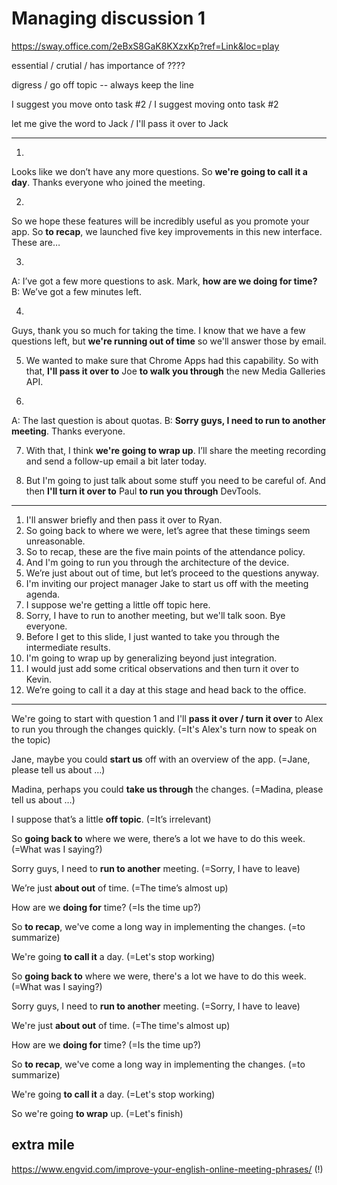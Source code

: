 # Managing discussion 1

https://sway.office.com/2eBxS8GaK8KXzxKp?ref=Link&loc=play

essential / crutial / has importance of ????

digress / go off topic -- always keep the line

I suggest you move onto task #2 / I suggest moving onto task #2

let me give the word to Jack / I'll pass it over to Jack

***
1.
Looks like we don’t have any more questions. So **we're going to call it a day**. Thanks everyone who joined the meeting.

2.
So we hope these features will be incredibly useful as you promote your app. So **to recap**, we launched five key improvements in this new interface. These are…

3.
A: I’ve got a few more questions to ask. Mark, **how are we doing for time?**
B: We’ve got a few minutes left.

4.
Guys, thank you so much for taking the time. I know that we have a few questions left, but **we're running out of time** so we'll answer those by email.

5. We wanted to make sure that Chrome Apps had this capability. So with that, **I'll pass it over to** Joe **to walk you through** the new Media Galleries API.

6. 
A: The last question is about quotas.
B: **Sorry guys, I need to run to another meeting**. Thanks everyone.

7. With that, I think **we're going to wrap up**. I’ll share the meeting recording and send a follow-up email a bit later today.

8. But I'm going to just talk about some stuff you need to be careful of. And then **I'll turn it over to** Paul **to run you through** DevTools.

***

1. I'll answer briefly and then pass it over to Ryan.
2. So going back to where we were, let’s agree that these timings seem unreasonable.
3. So to recap, these are the five main points of the attendance policy.
4. And I'm going to run you through the architecture of the device.
5. We’re just about out of time, but let’s proceed to the questions anyway.
6. I'm inviting our project manager Jake to start us off with the meeting agenda.
7. I suppose we're getting a little off topic here.
8. Sorry, I have to run to another meeting, but we'll talk soon. Bye everyone.
9. Before I get to this slide, I just wanted to take you through the intermediate results.
10. I'm going to wrap up by generalizing beyond just integration.
11. I would just add some critical observations and then turn it over to Kevin.
12. We’re going to call it a day at this stage and head back to the office.

***

We're going to start with question 1 and I'll **pass it over / turn it over** to Alex to run you through the changes quickly. (=It's Alex's turn now to speak on the topic)

Jane, maybe you could **start us** off with an overview of the app. (=Jane, please tell us about …)

Madina, perhaps you could **take us through** the changes. (=Madina, please tell us about …)

I suppose that’s a little **off topic**. (=It’s irrelevant)

So **going back to** where we were, there’s a lot we have to do this week. (=What was I saying?)

Sorry guys, I need to **run to another** meeting. (=Sorry, I have to leave)

We’re just **about out** of time. (=The time’s almost up)

How are we **doing for** time? (=Is the time up?)

So **to recap**, we've come a long way in implementing the changes. (=to summarize)

We're going **to call it** a day. (=Let's stop working)

So **going back to** where we were, there's a lot we have to do this week. (=What was I saying?)

Sorry guys, I need to **run to another** meeting. (=Sorry, I have to leave)

We're just **about out** of time. (=The time's almost up)

How are we **doing for** time? (=Is the time up?)

So **to recap**, we've come a long way in implementing the changes. (=to summarize)

We're going **to call it** a day. (=Let's stop working)

So we're going **to wrap** up. (=Let's finish)

## extra mile

https://www.engvid.com/improve-your-english-online-meeting-phrases/ (!)

